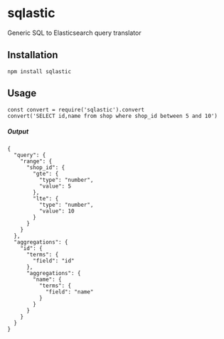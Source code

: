 # sqlastic
Generic SQL to Elasticsearch query translator

## Installation
```
npm install sqlastic
```
## Usage
```
const convert = require('sqlastic').convert
convert('SELECT id,name from shop where shop_id between 5 and 10')
```
##### Output
```
{
  "query": {
    "range": {
      "shop_id": {
        "gte": {
          "type": "number",
          "value": 5
        },
        "lte": {
          "type": "number",
          "value": 10
        }
      }
    }
  },
  "aggregations": {
    "id": {
      "terms": {
        "field": "id"
      },
      "aggregations": {
        "name": {
          "terms": {
            "field": "name"
          }
        }
      }
    }
  }
}

```
